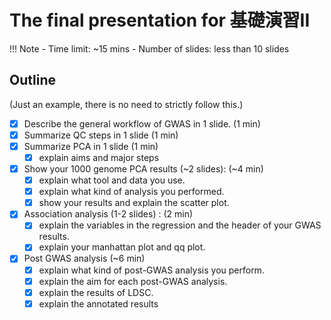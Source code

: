 
# The final presentation for 基礎演習II

!!! Note
    - Time limit: ~15 mins
    - Number of slides: less than 10 slides

## Outline 

(Just an example, there is no need to strictly follow this.)

- [x] Describe the general workflow of GWAS in 1 slide. (1 min)
- [x] Summarize QC steps in 1 slide (1 min)
- [x] Summarize PCA in 1 slide (1 min)
    - [x] explain aims and major steps
- [x] Show your 1000 genome PCA results (~2 slides): (~4 min)
    - [x] explain what tool and data you use.
    - [x] explain what kind of analysis you performed.
    - [x] show your results and explain the scatter plot.
- [x] Association analysis (1-2 slides) : (2 min)
    - [x] explain the variables in the regression and the header of your GWAS results.
    - [x] explain your manhattan plot and qq plot.
- [x] Post GWAS analysis (~6 min)
    - [x] explain what kind of post-GWAS analysis you perform.
    - [x] explain the aim for each post-GWAS analysis.
    - [x] explain the results of LDSC.
    - [x] explain the annotated results